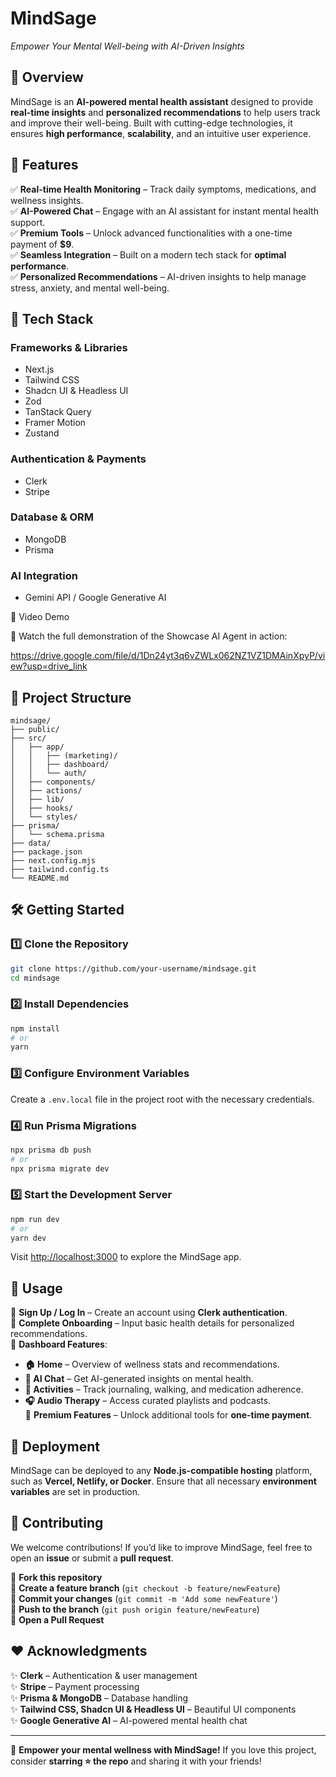 # MindSage

*Empower Your Mental Well-being with AI-Driven Insights*

## 🌟 Overview

MindSage is an **AI-powered mental health assistant** designed to provide **real-time insights** and **personalized recommendations** to help users track and improve their well-being. Built with cutting-edge technologies, it ensures **high performance**, **scalability**, and an intuitive user experience.

## 🚀 Features

✅ **Real-time Health Monitoring** – Track daily symptoms, medications, and wellness insights.  
✅ **AI-Powered Chat** – Engage with an AI assistant for instant mental health support.  
✅ **Premium Tools** – Unlock advanced functionalities with a one-time payment of **$9**.  
✅ **Seamless Integration** – Built on a modern tech stack for **optimal performance**.  
✅ **Personalized Recommendations** – AI-driven insights to help manage stress, anxiety, and mental well-being.  

## 🔧 Tech Stack

### **Frameworks & Libraries**
- Next.js  
- Tailwind CSS  
- Shadcn UI & Headless UI  
- Zod  
- TanStack Query  
- Framer Motion  
- Zustand  

### **Authentication & Payments**
- Clerk  
- Stripe  

### **Database & ORM**
- MongoDB  
- Prisma  

### **AI Integration**
- Gemini API / Google Generative AI

🎥 Video Demo

🔹 Watch the full demonstration of the Showcase AI Agent in action:

https://drive.google.com/file/d/1Dn24yt3q6vZWLx062NZ1VZ1DMAinXpyP/view?usp=drive_link



## 📁 Project Structure

```
mindsage/
├── public/
├── src/
│   ├── app/
│   │   ├── (marketing)/
│   │   ├── dashboard/
│   │   └── auth/
│   ├── components/
│   ├── actions/
│   ├── lib/
│   ├── hooks/
│   └── styles/
├── prisma/
│   └── schema.prisma
├── data/
├── package.json
├── next.config.mjs
├── tailwind.config.ts
└── README.md
```

## 🛠 Getting Started

### 1️⃣ Clone the Repository
```bash
git clone https://github.com/your-username/mindsage.git
cd mindsage
```

### 2️⃣ Install Dependencies
```bash
npm install
# or
yarn
```

### 3️⃣ Configure Environment Variables
Create a `.env.local` file in the project root with the necessary credentials.

### 4️⃣ Run Prisma Migrations
```bash
npx prisma db push
# or
npx prisma migrate dev
```

### 5️⃣ Start the Development Server
```bash
npm run dev
# or
yarn dev
```

Visit [http://localhost:3000](http://localhost:3000) to explore the MindSage app.  

## 📌 Usage

🔹 **Sign Up / Log In** – Create an account using **Clerk authentication**.  
🔹 **Complete Onboarding** – Input basic health details for personalized recommendations.  
🔹 **Dashboard Features**:  
  - **🏠 Home** – Overview of wellness stats and recommendations.  
  - **💬 AI Chat** – Get AI-generated insights on mental health.  
  - **📅 Activities** – Track journaling, walking, and medication adherence.  
  - **🎧 Audio Therapy** – Access curated playlists and podcasts.  
🔹 **Premium Features** – Unlock additional tools for **one-time payment**.  

## 🚀 Deployment

MindSage can be deployed to any **Node.js-compatible hosting** platform, such as **Vercel, Netlify, or Docker**. Ensure that all necessary **environment variables** are set in production.

## 🤝 Contributing

We welcome contributions! If you’d like to improve MindSage, feel free to open an **issue** or submit a **pull request**.  

🔹 **Fork this repository**  
🔹 **Create a feature branch** (`git checkout -b feature/newFeature`)  
🔹 **Commit your changes** (`git commit -m 'Add some newFeature'`)  
🔹 **Push to the branch** (`git push origin feature/newFeature`)  
🔹 **Open a Pull Request**  

## ❤️ Acknowledgments

✨ **Clerk** – Authentication & user management  
✨ **Stripe** – Payment processing  
✨ **Prisma & MongoDB** – Database handling  
✨ **Tailwind CSS, Shadcn UI & Headless UI** – Beautiful UI components  
✨ **Google Generative AI** – AI-powered mental health chat  

---

🌿 **Empower your mental wellness with MindSage!** If you love this project, consider **starring ⭐ the repo** and sharing it with your friends!  

